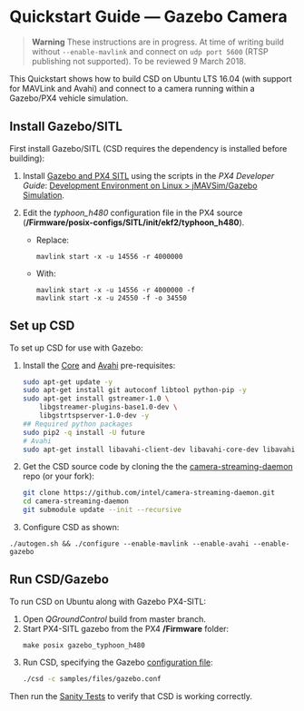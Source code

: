 # Quickstart Guide — Gazebo Camera

> **Warning** These instructions are in progress. At time of writing build without `--enable-mavlink` and connect on `udp port 5600` (RTSP publishing not supported). To be reviewed 9 March 2018. 

This Quickstart shows how to build CSD on Ubuntu LTS 16.04 (with support for MAVLink and Avahi) and connect to a camera running within a Gazebo/PX4 vehicle simulation. 


## Install Gazebo/SITL

First install Gazebo/SITL (CSD requires the dependency is installed before building):

1. Install [Gazebo and PX4 SITL](#gazebo_deps) using the scripts in the *PX4 Developer Guide*: [Development Environment on Linux > jMAVSim/Gazebo Simulation](https://dev.px4.io/en/setup/dev_env_linux.html#jmavsimgazebo-simulation).

1. Edit the *typhoon_h480* configuration file in the PX4 source (**/Firmware/posix-configs/SITL/init/ekf2/typhoon_h480**).
   * Replace:
     ```
     mavlink start -x -u 14556 -r 4000000
     ```
   * With:
     ```
     mavlink start -x -u 14556 -r 4000000 -f
     mavlink start -x -u 24550 -f -o 34550
     ```
     

## Set up CSD

To set up CSD for use with Gazebo:

1. Install the [Core](#core_deps) and [Avahi](#avahi_deps) pre-requisites:
   ```sh
   sudo apt-get update -y
   sudo apt-get install git autoconf libtool python-pip -y
   sudo apt-get install gstreamer-1.0 \
       libgstreamer-plugins-base1.0-dev \
       libgstrtspserver-1.0-dev -y
   ## Required python packages
   sudo pip2 -q install -U future
   # Avahi
   sudo apt-get install libavahi-client-dev libavahi-core-dev libavahi-glib-dev -y
   ```
1. Get the CSD source code by cloning the the [camera-streaming-daemon](https://github.com/intel/camera-streaming-daemon) repo (or your fork):
   ```sh
   git clone https://github.com/intel/camera-streaming-daemon.git
   cd camera-streaming-daemon
   git submodule update --init --recursive
   ```
1. Configure CSD as shown:
```
./autogen.sh && ./configure --enable-mavlink --enable-avahi --enable-gazebo
```

## Run CSD/Gazebo

To run CSD on Ubuntu along with Gazebo PX4-SITL:
 
1. Open *QGroundControl* build from master branch.
1. Start PX4-SITL gazebo from the PX4 **/Firmware** folder:
   ```
   make posix gazebo_typhoon_h480
   ```
1. Run CSD, specifying the Gazebo [configuration file](../getting_started/building_installation.md#configuration-file-runtime):
   ```sh
   ./csd -c samples/files/gazebo.conf
   ```

Then run the [Sanity Tests](sanity_tests.md) to verify that CSD is working correctly.